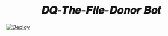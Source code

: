 <h1 align="center">
  𝑫𝑸-𝑻𝒉𝒆-𝑭𝒊𝒍𝒆-𝑫𝒐𝒏𝒐𝒓 𝑩𝒐𝒕
</h1>

<a href="https://heroku.com/deploy?template=https://github.com/Muhammedshifin/Heyyy">
  <img src="https://www.herokucdn.com/deploy/button.svg" alt="Deploy">
</a>
